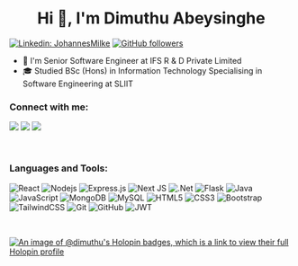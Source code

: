 <h1 align="center">Hi 👋, I'm Dimuthu Abeysinghe</h1>

[![Linkedin: JohannesMilke](https://img.shields.io/badge/-CONNECT-blue?style=for-the-badge&logo=Linkedin&link=https://www.linkedin.com/in/dimuthu-abeysinghe/)][linkedin]
[![GitHub followers](https://img.shields.io/github/followers/Dimuthu7?logo=GitHub&style=for-the-badge)][github]

- 🔭 I'm Senior Software Engineer at IFS R & D Private Limited
- 🎓 Studied BSc (Hons) in Information Technology Specialising in Software Engineering at SLIIT

### Connect with me:
<p align="left">
<a href = "https://www.linkedin.com/in/dimuthu-abeysinghe/"><img src="https://img.icons8.com/fluent/48/000000/linkedin.png"/></a>
 <a href = "https://twitter.com/Dimuthu_Niro/"><img src="https://img.icons8.com/fluency/48/000000/twitter.png"/></a>
<a href = "https://www.hackerrank.com/dimuthuc2"><img src="https://img.icons8.com/external-tal-revivo-filled-tal-revivo/48/000000/external-hackerrank-is-a-technology-company-that-focuses-on-competitive-programming-logo-filled-tal-revivo.png"/></a>
</p>

<br/>

### Languages and Tools:
![React](https://img.shields.io/badge/-React-black?style=flat-square&logo=react)
![Nodejs](https://img.shields.io/badge/-Nodejs-black?style=flat-square&logo=Node.js)
![Express.js](https://img.shields.io/badge/express.js-%23404d59.svg?style=for-the-badge&logo=express&logoColor=%2361DAFB)
![Next JS](https://img.shields.io/badge/Next-black?style=for-the-badge&logo=next.js&logoColor=white)
![.Net](https://img.shields.io/badge/.NET-5C2D91?style=for-the-badge&logo=.net&logoColor=white)
![Flask](https://img.shields.io/badge/flask-%23000.svg?style=for-the-badge&logo=flask&logoColor=white)
![Java](https://img.shields.io/badge/-java-E34A86?style=flat-square&logo=java)
![JavaScript](https://img.shields.io/badge/-JavaScript-black?style=flat-square&logo=javascript)
![MongoDB](https://img.shields.io/badge/-MongoDB-black?style=flat-square&logo=mongodb)
![MySQL](https://img.shields.io/badge/-MySQL-black?style=flat-square&logo=mysql)
![HTML5](https://img.shields.io/badge/-HTML5-E34F26?style=flat-square&logo=html5&logoColor=white)
![CSS3](https://img.shields.io/badge/-CSS3-1572B6?style=flat-square&logo=css3)
![Bootstrap](https://img.shields.io/badge/-Bootstrap-563D7C?style=flat-square&logo=bootstrap)
![TailwindCSS](https://img.shields.io/badge/tailwindcss-%2338B2AC.svg?style=for-the-badge&logo=tailwind-css&logoColor=white)
![Git](https://img.shields.io/badge/-Git-black?style=flat-square&logo=git)
![GitHub](https://img.shields.io/badge/-GitHub-181717?style=flat-square&logo=github)
![JWT](https://img.shields.io/badge/JWT-black?style=for-the-badge&logo=JSON%20web%20tokens)


[linkedin]: https://linkedin.com/in/dimuthu-abeysinghe
[github]: https://github.com/Dimuthu7
[twitter]: https://twitter.com/intent/follow?original_referer=https%3A%2F%2Fgithub.com%2FDimuthu_Niro&screen_name=Dimuthu_Niro
[instagram]: https://www.instagram.com/d__niroshan

<br/>

[![An image of @dimuthu's Holopin badges, which is a link to view their full Holopin profile](https://holopin.me/dimuthu)](https://holopin.io/@dimuthu)

<!--
**Dimuthu7/Dimuthu7** is a ✨ _special_ ✨ repository because its `README.md` (this file) appears on your GitHub profile.

Here are some ideas to get you started:

- 🔭 I’m currently working on ...
- 🌱 I’m currently learning ...
- 👯 I’m looking to collaborate on ...
- 🤔 I’m looking for help with ...
- 💬 Ask me about ...
- 📫 How to reach me: ...
- 😄 Pronouns: ...
- ⚡ Fun fact: ...
-->
